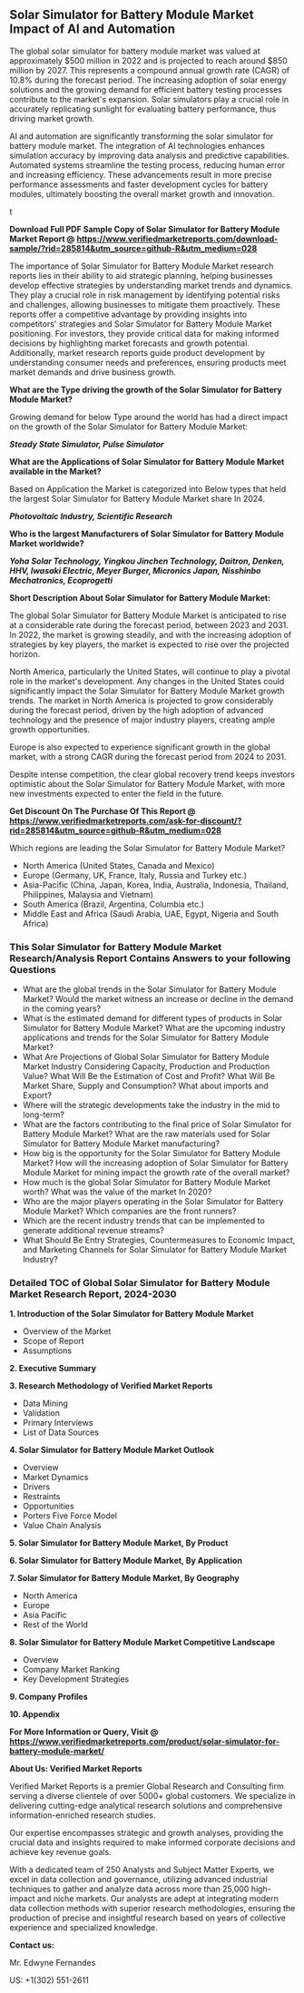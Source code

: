 <h2>Solar Simulator for Battery Module Market Impact of AI and Automation</h2><p>The global solar simulator for battery module market was valued at approximately $500 million in 2022 and is projected to reach around $850 million by 2027. This represents a compound annual growth rate (CAGR) of 10.8% during the forecast period. The increasing adoption of solar energy solutions and the growing demand for efficient battery testing processes contribute to the market's expansion. Solar simulators play a crucial role in accurately replicating sunlight for evaluating battery performance, thus driving market growth.</p><p>AI and automation are significantly transforming the solar simulator for battery module market. The integration of AI technologies enhances simulation accuracy by improving data analysis and predictive capabilities. Automated systems streamline the testing process, reducing human error and increasing efficiency. These advancements result in more precise performance assessments and faster development cycles for battery modules, ultimately boosting the overall market growth and innovation.</p>t</p><p id="" class=""><strong>Download Full PDF Sample Copy of Solar Simulator for Battery Module Market Report @ <a href="https://www.verifiedmarketreports.com/download-sample/?rid=285814&utm_source=github-R&utm_medium=028" target="_blank">https://www.verifiedmarketreports.com/download-sample/?rid=285814&utm_source=github-R&utm_medium=028</a></strong></p><p>The importance of&nbsp;Solar Simulator for Battery Module Market research reports lies in their ability to aid strategic planning, helping businesses develop effective strategies by understanding market trends and dynamics. They play a crucial role in risk management by identifying potential risks and challenges, allowing businesses to mitigate them proactively. These reports offer a competitive advantage by providing insights into competitors' strategies and Solar Simulator for Battery Module Market positioning. For investors, they provide critical data for making informed decisions by highlighting market forecasts and growth potential. Additionally, market research reports guide product development by understanding consumer needs and preferences, ensuring products meet market demands and drive business growth.</p><p><strong>What are the&nbsp;Type driving the growth of the Solar Simulator for Battery Module Market?</strong></p><p id="" class="">Growing demand for below Type around the world has had a direct impact on the growth of the Solar Simulator for Battery Module Market:</p><em><strong>Steady State Simulator, Pulse Simulator</strong></em></p><strong>What are the&nbsp;Applications&nbsp;of Solar Simulator for Battery Module Market available in the Market?</strong></p><p id="" class="">Based on Application the Market is categorized into Below types that held the largest Solar Simulator for Battery Module Market share In 2024.</p><em><strong>Photovoltaic Industry, Scientific Research</strong></em></p><strong>Who is the largest Manufacturers of Solar Simulator for Battery Module Market worldwide?</strong></p><p><em><strong>Yoha Solar Technology, Yingkou Jinchen Technology, Daitron, Denken, HHV, lwasaki Electric, Meyer Burger, Micronics Japan, Nisshinbo Mechatronics, Ecoprogetti</strong></em></p><p id="" class=""><strong>Short Description About Solar Simulator for Battery Module Market:</strong></p><p>The global Solar Simulator for Battery Module Market is anticipated to rise at a considerable rate during the forecast period, between 2023 and 2031. In 2022, the market is growing steadily, and with the increasing adoption of strategies by key players, the market is expected to rise over the projected horizon.</p><p>North America, particularly the United States, will continue to play a pivotal role in the market's development. Any changes in the United States could significantly impact the Solar Simulator for Battery Module Market growth trends. The market in North America is projected to grow considerably during the forecast period, driven by the high adoption of advanced technology and the presence of major industry players, creating ample growth opportunities.</p><p>Europe is also expected to experience significant growth in the global market, with a strong CAGR during the forecast period from 2024 to 2031.</p><p>Despite intense competition, the clear global recovery trend keeps investors optimistic about the Solar Simulator for Battery Module Market, with more new investments expected to enter the field in the future.</p><p id="" class=""><strong>Get Discount On The Purchase Of This Report @ <a href="https://www.verifiedmarketreports.com/ask-for-discount/?rid=285814&utm_source=github-R&utm_medium=028" target="_blank">https://www.verifiedmarketreports.com/ask-for-discount/?rid=285814&utm_source=github-R&utm_medium=028</a></strong></p>Which regions are leading the Solar Simulator for Battery Module Market?</p><ul><li>North America (United States, Canada and Mexico)</li><li>Europe (Germany, UK, France, Italy, Russia and Turkey etc.)</li><li>Asia-Pacific (China, Japan, Korea, India, Australia, Indonesia, Thailand, Philippines, Malaysia and Vietnam)</li><li>South America (Brazil, Argentina, Columbia etc.)</li><li>Middle East and Africa (Saudi Arabia, UAE, Egypt, Nigeria and South Africa)</li></ul><h3 id="" class="">This Solar Simulator for Battery Module Market Research/Analysis Report Contains Answers to your following Questions</h3><ul><li>What are the global trends in the Solar Simulator for Battery Module Market? Would the market witness an increase or decline in the demand in the coming years?</li><li>What is the estimated demand for different types of products in Solar Simulator for Battery Module Market? What are the upcoming industry applications and trends for the Solar Simulator for Battery Module Market?</li><li>What Are Projections of Global Solar Simulator for Battery Module Market Industry Considering Capacity, Production and Production Value? What Will Be the Estimation of Cost and Profit? What Will Be Market Share, Supply and Consumption? What about imports and Export?</li><li>Where will the strategic developments take the industry in the mid to long-term?</li><li>What are the factors contributing to the final price of Solar Simulator for Battery Module Market? What are the raw materials used for Solar Simulator for Battery Module Market manufacturing?</li><li>How big is the opportunity for the Solar Simulator for Battery Module Market? How will the increasing adoption of Solar Simulator for Battery Module Market for mining impact the growth rate of the overall market?</li><li>How much is the global Solar Simulator for Battery Module Market worth? What was the value of the market In 2020?</li><li>Who are the major players operating in the Solar Simulator for Battery Module Market? Which companies are the front runners?</li><li>Which are the recent industry trends that can be implemented to generate additional revenue streams?</li><li>What Should Be Entry Strategies, Countermeasures to Economic Impact, and Marketing Channels for Solar Simulator for Battery Module Market Industry?</li></ul><h3 id="" class="">Detailed TOC of Global Solar Simulator for Battery Module Market Research Report, 2024-2030</h3><p id="" class=""><strong>1. Introduction of the Solar Simulator for Battery Module Market</strong></p><ul><li>Overview of the Market</li><li>Scope of Report</li><li>Assumptions</li></ul><p id="" class=""><strong>2. Executive Summary</strong></p><p id="" class=""><strong>3. Research Methodology of Verified Market Reports</strong></p><ul><li>Data Mining</li><li>Validation</li><li>Primary Interviews</li><li>List of Data Sources</li></ul><p id="" class=""><strong>4. Solar Simulator for Battery Module Market Outlook</strong></p><ul><li>Overview</li><li>Market Dynamics</li><li>Drivers</li><li>Restraints</li><li>Opportunities</li><li>Porters Five Force Model</li><li>Value Chain Analysis</li></ul><p id="" class=""><strong>5. Solar Simulator for Battery Module Market, By Product</strong></p><p id="" class=""><strong>6. Solar Simulator for Battery Module Market, By Application</strong></p><p id="" class=""><strong>7. Solar Simulator for Battery Module Market, By Geography</strong></p><ul><li>North America</li><li>Europe</li><li>Asia Pacific</li><li>Rest of the World</li></ul><p id="" class=""><strong>8. Solar Simulator for Battery Module Market Competitive Landscape</strong></p><ul><li>Overview</li><li>Company Market Ranking</li><li>Key Development Strategies</li></ul><p id="" class=""><strong>9. Company Profiles</strong></p><p id="" class=""><strong>10. Appendix</strong></p><p id="" class=""><strong>For More Information or Query, Visit @ <a href="https://www.verifiedmarketreports.com/product/solar-simulator-for-battery-module-market/" target="_blank">https://www.verifiedmarketreports.com/product/solar-simulator-for-battery-module-market/</a></strong></p><p id="" class=""><strong>About Us: Verified Market Reports</strong></p><p id="" class="">Verified Market Reports is a premier Global Research and Consulting firm serving a diverse clientele of over 5000+ global customers. We specialize in delivering cutting-edge analytical research solutions and comprehensive information-enriched research studies.</p><p id="" class="">Our expertise encompasses strategic and growth analyses, providing the crucial data and insights required to make informed corporate decisions and achieve key revenue goals.</p><p id="" class="">With a dedicated team of 250 Analysts and Subject Matter Experts, we excel in data collection and governance, utilizing advanced industrial techniques to gather and analyze data across more than 25,000 high-impact and niche markets. Our analysts are adept at integrating modern data collection methods with superior research methodologies, ensuring the production of precise and insightful research based on years of collective experience and specialized knowledge.</p><p id="" class=""><strong>Contact us:</strong></p><p id="" class="">Mr. Edwyne Fernandes</p><p id="" class="">US: +1(302) 551-2611</p>